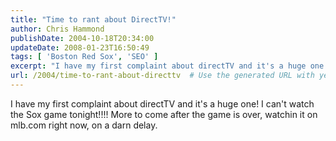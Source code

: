 ```yaml
---
title: "Time to rant about DirectTV!"
author: Chris Hammond
publishDate: 2004-10-18T20:34:00
updateDate: 2008-01-23T16:50:49
tags: [ 'Boston Red Sox', 'SEO' ]
excerpt: "I have my first complaint about directTV and it's a huge one! I can't watch the Sox game tonight!!!! More to come after the game is over, watchin it on mlb.com right now, on a darn..."
url: /2004/time-to-rant-about-directtv  # Use the generated URL with year
---
```

I have my first complaint about directTV and it's a huge one! I can't watch the Sox game tonight!!!! More to come after the game is over, watchin it on mlb.com right now, on a darn delay.
